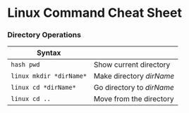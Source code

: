 # Linux Command Cheat Sheet


### Directory Operations

| Syntax |      |
| ----------- | ----------- |
| ```hash pwd``` | Show current directory |
| ```linux mkdir *dirName*```  | Make directory *dirName* |
| ```linux cd *dirName*```  | Go directory to *dirName* |
| ```linux cd ..```  | Move from the directory |
